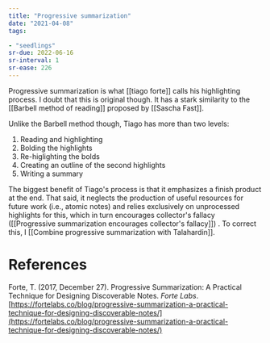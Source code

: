 ```yaml
---
title: "Progressive summarization"
date: "2021-04-08"
tags:

- "seedlings"
sr-due: 2022-06-16
sr-interval: 1
sr-ease: 226
---
```


Progressive summarization is what [[tiago forte]] calls his highlighting process. I doubt that this is original though. It has a stark similarity to the [[Barbell method of reading]] proposed by [[Sascha Fast]].

Unlike the Barbell method though, Tiago has more than two levels:

1. Reading and highlighting
2. Bolding the highlights
3. Re-higlighting the bolds
4. Creating an outline of the second highlights
5. Writing a summary

The biggest benefit of Tiago's process is that it emphasizes a finish product at the end. That said, it neglects the production of useful resources for future work (i.e., atomic notes) and relies exclusively on unprocessed highlights for this, which in turn encourages collector's fallacy ([[Progressive summarization encourages collector's fallacy]]) . To correct this, I [[Combine progressive summarization with Talahardin]].

# References

Forte, T. (2017, December 27). Progressive Summarization: A Practical Technique for Designing Discoverable Notes. *Forte Labs*. [https://fortelabs.co/blog/progressive-summarization-a-practical-technique-for-designing-discoverable-notes/](https://fortelabs.co/blog/progressive-summarization-a-practical-technique-for-designing-discoverable-notes/)